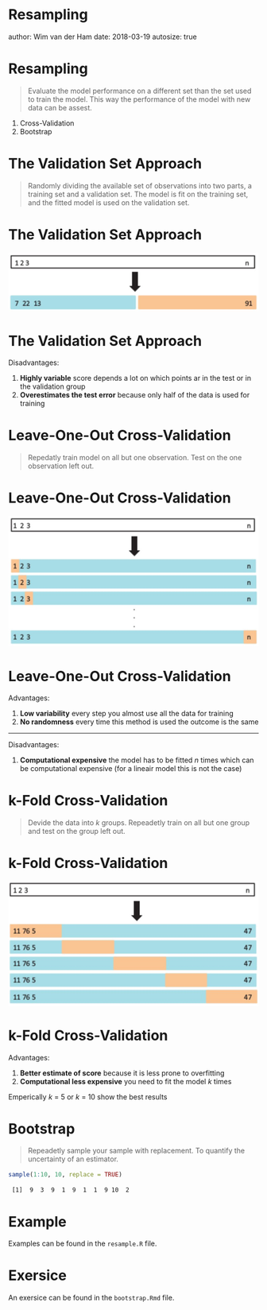 

Resampling
========================================================
author: Wim van der Ham
date: 2018-03-19
autosize: true

Resampling
========================================================

> Evaluate the model performance on a different set than the set used to train the model. This way the performance of the model with new data can be assest.

1. Cross-Validation
1. Bootstrap

The Validation Set Approach
========================================================

> Randomly dividing the available set of observations into two parts, a training set and a validation set. The model is fit on the training set, and the fitted model is used on the validation set.

The Validation Set Approach
========================================================

![Validation Set](./validation_set.jpg)

The Validation Set Approach
========================================================

Disadvantages:

1. **Highly variable** score depends a lot on which points ar in the test or in the validation group
2. **Overestimates the test error** because only half of the data is used for training

Leave-One-Out Cross-Validation
========================================================

> Repedatly train model on all but one observation. Test on the one observation left out.

Leave-One-Out Cross-Validation
========================================================

![LOOCV](./LOOCV.jpg)

Leave-One-Out Cross-Validation
========================================================

Advantages:

1. **Low variability** every step you almost use all the data for training
1. **No randomness** every time this method is used the outcome is the same

***

Disadvantages:

1. **Computational expensive** the model has to be fitted *n* times which can be computational expensive (for a lineair model this is not the case)

k-Fold Cross-Validation
========================================================

> Devide the data into *k* groups. Repeadetly train on all but one group and test on the group left out.

k-Fold Cross-Validation
========================================================

![k-Fold CV](./k_fold_cv.jpg)

k-Fold Cross-Validation
========================================================

Advantages:

1. **Better estimate of score** because it is less prone to overfitting
1. **Computational less expensive** you need to fit the model *k* times

Emperically *k* = 5 or *k* = 10 show the best results

Bootstrap
========================================================

> Repeadetly sample your sample with replacement. To quantify the uncertainty of an estimator.


```r
sample(1:10, 10, replace = TRUE)
```

```
 [1]  9  3  9  1  9  1  1  9 10  2
```

Example
========================================================

Examples can be found in the `resample.R` file.

Exersice
========================================================

An exersice can be found in the `bootstrap.Rmd` file.
